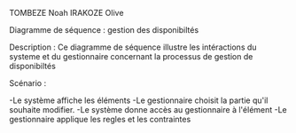 TOMBEZE Noah
IRAKOZE Olive

Diagramme de séquence : gestion des disponibiltés

Description :
Ce diagramme de séquence illustre les intéractions du systeme et du gestionnaire concernant la processus de gestion de disponibiltés 

Scénario :

-Le système affiche les éléments
-Le gestionnaire choisit la partie qu'il souhaite modifier.
-Le système donne accès au gestionnaire à l'élément
-Le gestionnaire applique les regles et les contraintes 
